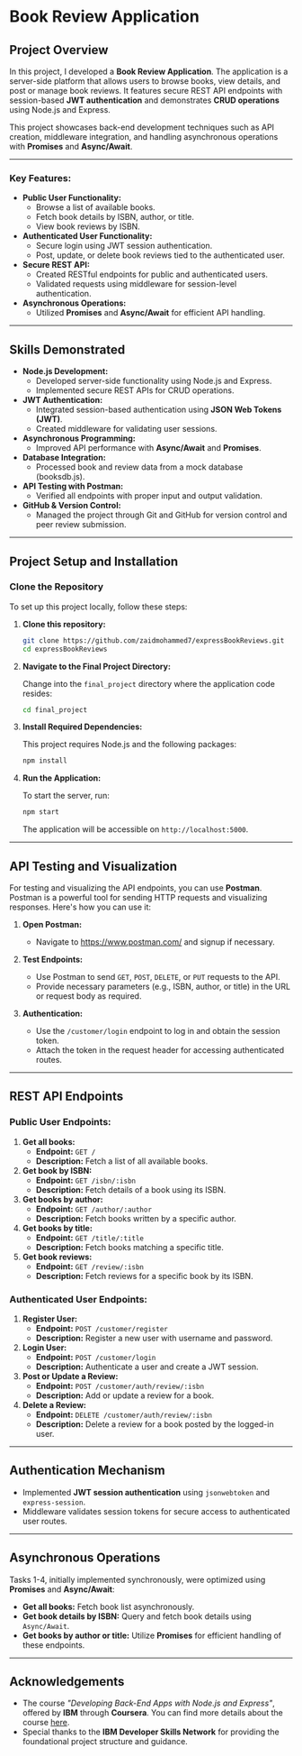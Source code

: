 # Book Review Application

## Project Overview

In this project, I developed a **Book Review Application**. The application is a server-side platform that allows users to browse books, view details, and post or manage book reviews. It features secure REST API endpoints with session-based **JWT authentication** and demonstrates **CRUD operations** using Node.js and Express.

This project showcases back-end development techniques such as API creation, middleware integration, and handling asynchronous operations with **Promises** and **Async/Await**.

---

### Key Features:
- **Public User Functionality:**
  - Browse a list of available books.
  - Fetch book details by ISBN, author, or title.
  - View book reviews by ISBN.
- **Authenticated User Functionality:**
  - Secure login using JWT session authentication.
  - Post, update, or delete book reviews tied to the authenticated user.
- **Secure REST API:**
  - Created RESTful endpoints for public and authenticated users.
  - Validated requests using middleware for session-level authentication.
- **Asynchronous Operations:**
  - Utilized **Promises** and **Async/Await** for efficient API handling.

---

## Skills Demonstrated

- **Node.js Development:**
  - Developed server-side functionality using Node.js and Express.
  - Implemented secure REST APIs for CRUD operations.
- **JWT Authentication:**
  - Integrated session-based authentication using **JSON Web Tokens (JWT)**.
  - Created middleware for validating user sessions.
- **Asynchronous Programming:**
  - Improved API performance with **Async/Await** and **Promises**.
- **Database Integration:**
  - Processed book and review data from a mock database (booksdb.js).
- **API Testing with Postman:**
  - Verified all endpoints with proper input and output validation.
- **GitHub & Version Control:**
  - Managed the project through Git and GitHub for version control and peer review submission.

---

## Project Setup and Installation

### Clone the Repository
To set up this project locally, follow these steps:

1. **Clone this repository:**

    ```bash
    git clone https://github.com/zaidmohammed7/expressBookReviews.git
    cd expressBookReviews
    ```

2. **Navigate to the Final Project Directory:**

    Change into the `final_project` directory where the application code resides:

    ```bash
    cd final_project
    ```

3. **Install Required Dependencies:**

    This project requires Node.js and the following packages:

    ```bash
    npm install
    ```

4. **Run the Application:**

    To start the server, run:

    ```bash
    npm start
    ```

    The application will be accessible on `http://localhost:5000`.

---

## API Testing and Visualization

For testing and visualizing the API endpoints, you can use **Postman**. Postman is a powerful tool for sending HTTP requests and visualizing responses. Here's how you can use it:

1. **Open Postman:**
   - Navigate to https://www.postman.com/ and signup if necessary.

2. **Test Endpoints:**
   - Use Postman to send `GET`, `POST`, `DELETE`, or `PUT` requests to the API.
   - Provide necessary parameters (e.g., ISBN, author, or title) in the URL or request body as required.

3. **Authentication:**
   - Use the `/customer/login` endpoint to log in and obtain the session token.
   - Attach the token in the request header for accessing authenticated routes.

---

## REST API Endpoints

### Public User Endpoints:
1. **Get all books:**
   - **Endpoint:** `GET /`
   - **Description:** Fetch a list of all available books.
2. **Get book by ISBN:**
   - **Endpoint:** `GET /isbn/:isbn`
   - **Description:** Fetch details of a book using its ISBN.
3. **Get books by author:**
   - **Endpoint:** `GET /author/:author`
   - **Description:** Fetch books written by a specific author.
4. **Get books by title:**
   - **Endpoint:** `GET /title/:title`
   - **Description:** Fetch books matching a specific title.
5. **Get book reviews:**
   - **Endpoint:** `GET /review/:isbn`
   - **Description:** Fetch reviews for a specific book by its ISBN.

### Authenticated User Endpoints:
1. **Register User:**
   - **Endpoint:** `POST /customer/register`
   - **Description:** Register a new user with username and password.
2. **Login User:**
   - **Endpoint:** `POST /customer/login`
   - **Description:** Authenticate a user and create a JWT session.
3. **Post or Update a Review:**
   - **Endpoint:** `POST /customer/auth/review/:isbn`
   - **Description:** Add or update a review for a book.
4. **Delete a Review:**
   - **Endpoint:** `DELETE /customer/auth/review/:isbn`
   - **Description:** Delete a review for a book posted by the logged-in user.

---

## Authentication Mechanism

- Implemented **JWT session authentication** using `jsonwebtoken` and `express-session`.
- Middleware validates session tokens for secure access to authenticated user routes.

---

## Asynchronous Operations

Tasks 1-4, initially implemented synchronously, were optimized using **Promises** and **Async/Await**:
- **Get all books:** Fetch book list asynchronously.
- **Get book details by ISBN:** Query and fetch book details using `Async/Await`.
- **Get books by author or title:** Utilize **Promises** for efficient handling of these endpoints.

---

## Acknowledgements

- The course *"Developing Back-End Apps with Node.js and Express"*, offered by **IBM** through **Coursera**.
  You can find more details about the course [here](https://www.coursera.org/learn/developing-backend-apps-with-nodejs-and-express).
- Special thanks to the **IBM Developer Skills Network** for providing the foundational project structure and guidance.
